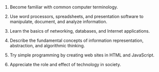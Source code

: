 1. Become familiar with common computer terminology.

2. Use word processors, spreadsheets, and presentation software to manipulate, document, and analyze information.

3. Learn the basics of networking, databases, and Internet applications.

4. Describe the fundamental concepts of information representation, abstraction, and algorithmic thinking.

5. Try simple programming by creating web sites in HTML and JavaScript.

6. Appreciate the role and effect of technology in society.
 